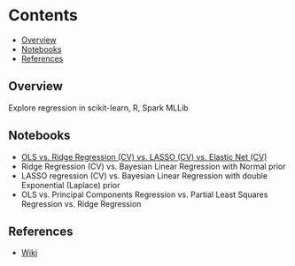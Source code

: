 # Contents
* [Overview](#overview)
* [Notebooks](#notebooks)
* [References](#references)

## Overview
Explore regression in scikit-learn, R, Spark MLLib

## Notebooks
* [OLS vs. Ridge Regression (CV) vs. LASSO (CV) vs. Elastic Net (CV)](OLS%20vs%20Ridge_CV%20vs%20LASSO_CV%20vs%20ElasticNet_CV.ipynb)
* Ridge Regression (CV) vs. Bayesian Linear Regression with Normal prior
* LASSO regression (CV) vs. Bayesian Linear Regression with double Exponential (Laplace) prior
* OLS vs. Principal Components Regression vs. Partial Least Squares Regression vs. Ridge Regression

## References
* [Wiki](https://github.com/niranjv/ml-notes/wiki/Regression)
